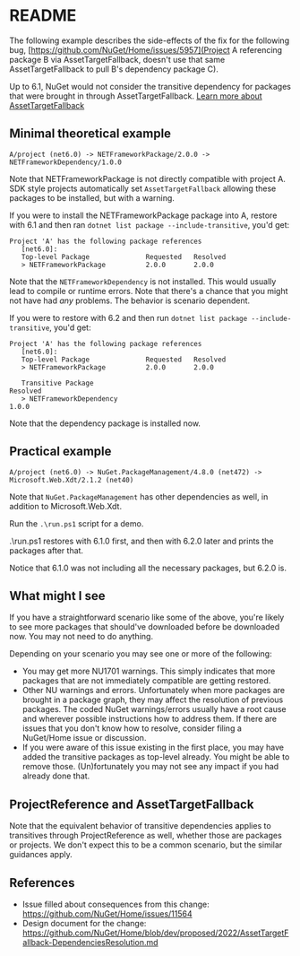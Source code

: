 # README

The following example describes the side-effects of the fix for the following bug, [https://github.com/NuGet/Home/issues/5957](Project A referencing package B via AssetTargetFallback, doesn't use that same AssetTargetFallback to pull B's dependency package C).

Up to 6.1, NuGet would not consider the transitive dependency for packages that were brought in through AssetTargetFallback. [Learn more about AssetTargetFallback](https://docs.microsoft.com/en-us/nuget/consume-packages/package-references-in-project-files#assettargetfallback)

## Minimal theoretical example

```console
A/project (net6.0) -> NETFrameworkPackage/2.0.0 -> NETFrameworkDependency/1.0.0
```

Note that NETFrameworkPackage is not directly compatible with project A. SDK style projects automatically set `AssetTargetFallback` allowing these packages to be installed, but with a warning.

If you were to install the NETFrameworkPackage package into A, restore with 6.1 and then ran `dotnet list package --include-transitive`, you'd get:

```console
Project 'A' has the following package references
   [net6.0]:
   Top-level Package              Requested   Resolved
   > NETFrameworkPackage          2.0.0       2.0.0
```

Note that the `NETFrameworkDependency` is not installed. This would usually lead to compile or runtime errors. Note that there's a chance that you might not have had *any* problems. The behavior is scenario dependent.

If you were to restore with 6.2 and then run `dotnet list package --include-transitive`, you'd get:

```console
Project 'A' has the following package references
   [net6.0]:
   Top-level Package              Requested   Resolved
   > NETFrameworkPackage          2.0.0       2.0.0

   Transitive Package                                                                   Resolved
   > NETFrameworkDependency                                                             1.0.0
```

Note that the dependency package is installed now.

## Practical example

```console
A/project (net6.0) -> NuGet.PackageManagement/4.8.0 (net472) -> Microsoft.Web.Xdt/2.1.2 (net40)
```

Note that `NuGet.PackageManagement` has other dependencies as well, in addition to Microsoft.Web.Xdt.

Run the `.\run.ps1` script for a demo.

.\run.ps1 restores with 6.1.0 first, and then with 6.2.0 later and prints the packages after that.

Notice that 6.1.0 was not including all the necessary packages, but 6.2.0 is.

## What might I see

If you have a straightforward scenario like some of the above, you're likely to see more packages that should've downloaded before be downloaded now.
You may not need to do anything.

Depending on your scenario you may see one or more of the following:

* You may get more NU1701 warnings. This simply indicates that more packages that are not immediately compatible are getting restored.
* Other NU warnings and errors. Unfortunately when more packages are brought in a package graph, they may affect the resolution of previous packages. The coded NuGet warnings/errors usually have a root cause and wherever possible instructions how to address them.
If there are issues that you don't know how to resolve, consider filing a NuGet/Home issue or discussion.
* If you were aware of this issue existing in the first place, you may have added the transitive packages as top-level already. You might be able to remove those. (Un)fortunately you may not see any impact if you had already done that.

## ProjectReference and AssetTargetFallback

Note that the equivalent behavior of transitive dependencies applies to transitives through ProjectReference as well, whether those are packages or projects.
We don't expect this to be a common scenario, but the similar guidances apply.

## References

* Issue filled about consequences from this change: <https://github.com/NuGet/Home/issues/11564>
* Design document for the change: <https://github.com/NuGet/Home/blob/dev/proposed/2022/AssetTargetFallback-DependenciesResolution.md>
